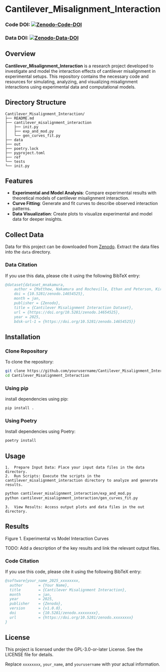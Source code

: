 # Cantilever_Misalignment_Interaction
### Code DOI: [![Zenodo-Code-DOI](https://zenodo.org/badge/DOI/10.5281/zenodo.xxxxxxxx.svg)](https://doi.org/10.5281/zenodo.xxxxxxxx)
### Data DOI: [![Zenodo-Data-DOI](https://zenodo.org/badge/DOI/10.5281/zenodo.14654524.svg)](https://doi.org/10.5281/zenodo.14654524)

## Overview
**Cantilever_Misalignment_Interaction** is a research project developed to investigate and model the interaction effects of cantilever misalignment in experimental setups. This repository contains the necessary code and resources for simulating, analyzing, and visualizing misalignment interactions using experimental data and computational models.

## Directory Structure

```
Cantilever_Misalignment_Interaction/
├── README.md
├── cantilever_misalignment_interaction
│   ├── init.py
│   ├── exp_and_mod.py
│   └── gen_curves_fit.py
├── data
├── out
├── poetry.lock
├── pyproject.toml
├── ref
└── tests
└── init.py
```

## Features
- **Experimental and Model Analysis**: Compare experimental results with theoretical models of cantilever misalignment interaction.
- **Curve Fitting**: Generate and fit curves to describe observed interaction patterns.
- **Data Visualization**: Create plots to visualize experimental and model data for deeper insights.

## Collect Data
Data for this project can be downloaded from [Zenodo](https://doi.org/10.5281/zenodo.14654524). Extract the data files into the `data` directory.

### Data Citation
If you use this data, please cite it using the following BibTeX entry:
```bibtex
@dataset{dataset_mnakamura,
	author = {Matthew, Nakamura and Rocheville, Ethan and Peterson, Kirsten and Heyes, Corissa and Brown, Joseph},
	doi = {10.5281/zenodo.14654525},
	month = jan,
	publisher = {Zenodo},
	title = {Cantilever Misalignment Interaction Dataset},
	url = {https://doi.org/10.5281/zenodo.14654525},
	year = 2025,
	bdsk-url-1 = {https://doi.org/10.5281/zenodo.14654525}}
```

## Installation
### Clone Repository

To clone the repository:

```sh
git clone https://github.com/yourusername/Cantilever_Misalignment_Interaction.git
cd Cantilever_Misalignment_Interaction
```

### Using pip
install dependencies using pip:
```sh
pip install .
```

### Using Poetry

Install dependencies using Poetry:

```sh
poetry install
```

## Usage
	1.	Prepare Input Data: Place your input data files in the data directory.
	2.	Run Scripts: Execute the scripts in the cantilever_misalignment_interaction directory to analyze and generate results.

```sh
python cantilever_misalignment_interaction/exp_and_mod.py
python cantilever_misalignment_interaction/gen_curves_fit.py
```

	3.	View Results: Access output plots and data files in the out directory.

## Results

Figure 1. Experimental vs Model Interaction Curves

TODO: Add a description of the key results and link the relevant output files.

### Code Citation

If you use this code, please cite it using the following BibTeX entry:

```bibtex
@software{your_name_2025_xxxxxxxx,
  author       = {Your Name},
  title        = {Cantilever Misalignment Interaction},
  month        = jan,
  year         = 2025,
  publisher    = {Zenodo},
  version      = {v1.0.0},
  doi          = {10.5281/zenodo.xxxxxxxx},
  url          = {https://doi.org/10.5281/zenodo.xxxxxxxx}
}
```

## License

This project is licensed under the GPL-3.0-or-later License. See the LICENSE file for details.

Replace `xxxxxxxx`, `your_name`, and `yourusername` with your actual information.
